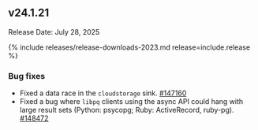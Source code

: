 ## v24.1.21

Release Date: July 28, 2025

{% include releases/release-downloads-2023.md release=include.release %}

<h3 id="v24-1-21-bug-fixes">Bug fixes</h3>

- Fixed a data race in the `cloudstorage` sink.
 [#147160][#147160]
- Fixed a bug where `libpq` clients using the async API could hang with large result sets (Python: psycopg; Ruby: ActiveRecord, ruby-pg).
 [#148472][#148472]


[#147160]: https://github.com/cockroachdb/cockroach/pull/147160
[#148472]: https://github.com/cockroachdb/cockroach/pull/148472
